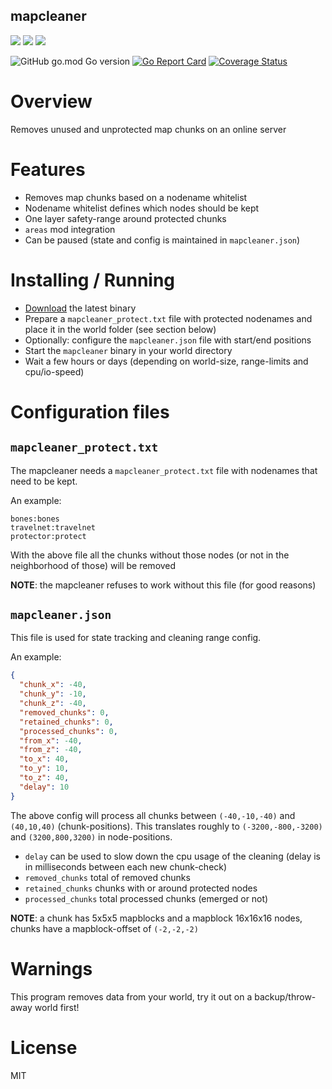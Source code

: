 mapcleaner
-----------------

![](https://github.com/BuckarooBanzay/mapcleaner/workflows/build/badge.svg)
![](https://github.com/BuckarooBanzay/mapcleaner/workflows/go-test/badge.svg)
![](https://github.com/BuckarooBanzay/mapcleaner/workflows/test/badge.svg)

![GitHub go.mod Go version](https://img.shields.io/github/go-mod/go-version/minetest-go/mapcleaner)
[![Go Report Card](https://goreportcard.com/badge/github.com/minetest-go/mapcleaner)](https://goreportcard.com/report/github.com/minetest-go/mapcleaner)
[![Coverage Status](https://coveralls.io/repos/github/minetest-go/v/badge.svg)](https://coveralls.io/github/minetest-go/mapcleaner)

# Overview

Removes unused and unprotected map chunks on an online server

# Features

* Removes map chunks based on a nodename whitelist
* Nodename whitelist defines which nodes should be kept
* One layer safety-range around protected chunks
* `areas` mod integration
* Can be paused (state and config is maintained in `mapcleaner.json`)

# Installing / Running

* [Download](https://github.com/minetest-go/mapcleaner/releases) the latest binary
* Prepare a `mapcleaner_protect.txt` file with protected nodenames and place it in the world folder (see section below)
* Optionally: configure the `mapcleaner.json` file with start/end positions
* Start the `mapcleaner` binary in your world directory
* Wait a few hours or days (depending on world-size, range-limits and cpu/io-speed)

# Configuration files

## `mapcleaner_protect.txt`

The mapcleaner needs a `mapcleaner_protect.txt` file with nodenames that need to be kept.

An example:
```
bones:bones
travelnet:travelnet
protector:protect
```

With the above file all the chunks without those nodes (or not in the neighborhood of those) will be removed

**NOTE**: the mapcleaner refuses to work without this file (for good reasons)

## `mapcleaner.json`

This file is used for state tracking and cleaning range config.

An example:
```json
{
  "chunk_x": -40,
  "chunk_y": -10,
  "chunk_z": -40,
  "removed_chunks": 0,
  "retained_chunks": 0,
  "processed_chunks": 0,
  "from_x": -40,
  "from_z": -40,
  "to_x": 40,
  "to_y": 10,
  "to_z": 40,
  "delay": 10
}
```

The above config will process all chunks between `(-40,-10,-40)` and `(40,10,40)` (chunk-positions).
This translates roughly to `(-3200,-800,-3200)` and `(3200,800,3200)` in node-positions.

* `delay` can be used to slow down the cpu usage of the cleaning (delay is in milliseconds between each new chunk-check)
* `removed_chunks` total of removed chunks
* `retained_chunks` chunks with or around protected nodes
* `processed_chunks` total processed chunks (emerged or not)

**NOTE**: a chunk has 5x5x5 mapblocks and a mapblock 16x16x16 nodes, chunks have a mapblock-offset of `(-2,-2,-2)`

# Warnings

This program removes data from your world, try it out on a backup/throw-away world first!

# License

MIT
